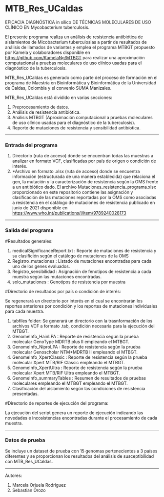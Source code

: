 # MTB_Res_UCaldas
EFICACIA DIAGNÓSTICA in silico DE TÉCNICAS MOLECULARES DE USO CLÍNICO EN Mycobacterium tuberculosis.

El presente programa realiza un análisis de resistencia antibiótica de aislamientos de Micobacterium tuberculosias a partir de resultados de análisis de llamados de variantes y emplea el programa MTBGT propuesto por Kamela y colaboradores disponible en https://github.com/KamelaNg/MTBGT para realizar una aproximación computacional a pruebas moleculares de uso clínico usadas para el diagnóstico de la tuberculosis. 

MTB_Res_UCaldas es generado como parte del proceso de formación en el programa de Maestría en Bioinformática y Bioinformática de la Universidad de Caldas, Colombia y el convenio SUMA Manizales. 

MTB_Res_UCaldas está dividido en varias secciones:

1. Preprocesamiento de datos.
2. Análisis de resistencia antibiótica.
3. Análisis MTBGT (Aproximación computacional a pruebas moleculares de uso clínico usadas para el diagnóstico de la tuberculosis).
4. Reporte de mutaciones de resistencia y sensibilidad antibíotica.

---

### Entrada del programa
1. Directorio (ruta de acceso) donde se encuentran todas las muestras a analizar en formato VCF, clasificadas por país de origen o condición de interés.
2. *Archivo en formato .xlsx (ruta de acceso) donde se encuentra información (estructurada de una manera establecida) que relaciona el gen, la mutación y la caracterización de resistencia según la OMS frente a un antibiótico dado. El archivo Mutaciones_resistencia_programa.xlsx proporcionado en este repositorio contiene las asignación y clasificación de las mutaciones reportadas por la OMS como asociadas a resistencia en el catálogo de mutaciones de resistencia publicado en junio de 2021 disponible en https://www.who.int/publications/i/item/9789240028173
---

### Salida del programa

#Resultados generales: 
1. medicalSignificanceReport.txt : Reporte de mutaciones de resistencia y su clasifición según el catálogo de mutaciones de la OMS
2. Registro_mutaciones : Listado de mutaciones encontradas para cada uno de los genes evaluados.
3. Registro_sensibilidad : Asignación de fenotipos de resistencia a cada muestra según las mutaciones encontradas.
4. solo_mutaciones : Genotipos de resistencia por muestra

  
#Directorio de resultados por país o condición de interés: 

Se regenerará un directorio por interés en el cual se encontrarán los reportes anteriores por condición y los reportes de mutaciones individuales para cada muestra.
1. tabfiles folder: Se generará un directorio con la trasnformación de los archivos VCF a formato .tab, condición necesaria para la ejecución del MTBGT.
2. GenomeInfo_HainLPA : Reporte de resistencia según la prueba molecular GenoType MDRTB plus II empleando el  MTBGT.
3. GenomeInfo_NiproLPA : Reporte de resistencia según la prueba molecular Genoscholar NTM+MDRTB II empleando el MTBGT.
4. GenomeInfo_XpertClassic : Reporte de resistencia según la prueba molecular Xpert MTB/RIF Classic empleando el MTBGT.
5. GenomeInfo_XpertUltra : Reporte de resistencia según la prueba molecular Xpert MTB/RIF Ultra empleando el MTBGT.
6. GenomeInfo_summaryTables : Resumen de resultados de pruebas moleculares empleando el MTBGT empleando el MTBGT.
7. Clasificación del aislamiento según las condiciones de resistencia presentadas.

#Directorio de reportes de ejecución del programa: 

La ejecución del script genera un reporte de ejecución indicando las novedades e incosistencias encontradas durante el procesamiento de cada muestra. 

---

### Datos de prueba

Se incluye un dataset de prueba con 15 genomas pertenecientes a 3 países diferentes y se proporcionan los resultados del análisis de susceptibilidad con MTB_Res_UCaldas. 

---

Autores: 

1. Marcela Orjuela Rodríguez
2. Sebastian Orozo
